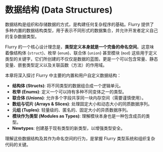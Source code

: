 # 数据结构 (Data Structures)

数据结构是组织和存储数据的方式，是构建任何复杂程序的基础。Flurry 提供了多种内置的数据结构类型，用于表示不同形式的数据集合，并允许开发者定义自己的复杂数据类型。

Flurry 的一个核心设计理念是，**类型定义本身就是一个完备的命名空间**。这意味着像结构体 (`struct`)、枚举 (`enum`)、联合体 (`union`) 甚至模块 (`mod`) 这些用于定义类型的关键字，它们所创建的不仅仅是数据的蓝图，更是一个可以包含常量、静态变量、嵌套类型定义以及关联函数（方法）的作用域。

本章将深入探讨 Flurry 中主要的内置和用户自定义数据结构：

-   **结构体 (Structs)**: 将不同类型的数据组合成一个逻辑单元。
-   **枚举 (Enums)**: 定义一个可以持有多种不同变体之一的类型。
-   **联合体 (Unions)**: 允许多个字段共享同一块内存空间（需要谨慎使用）。
-   **数组与切片 (Arrays & Slices)**: 处理固定大小和动态大小的同质数据序列。
-   **元组 (Tuples)**: 轻量级的、匿名的、固定大小的异质数据序列。
-   **模块作为类型 (Modules as Types)**: 理解模块本身也是一种包含成员的类型。
-   **Newtypes**: 创建基于现有类型的新类型，以增强类型安全。

理解这些数据结构及其作为命名空间的行为，是掌握 Flurry 类型系统和组织复杂代码的关键。